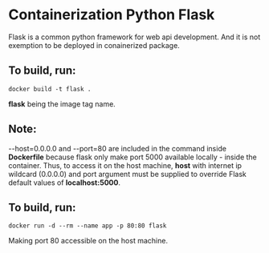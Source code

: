 # Containerization Python Flask

Flask is a common python framework for web api development. And it is not exemption to be deployed in conainerized package.

## To build, run:
```
docker build -t flask .
```
**flask** being the image tag name.

## Note:

--host=0.0.0.0 and --port=80 are included in the command inside **Dockerfile** because flask only make port 5000 available locally - inside the container.
Thus, to access it on the host machine, **host** with internet ip wildcard (0.0.0.0) and port argument must be supplied to override Flask default values of **localhost:5000**. 

## To build, run:
```
docker run -d --rm --name app -p 80:80 flask 
```

Making port 80 accessible on the host machine.

